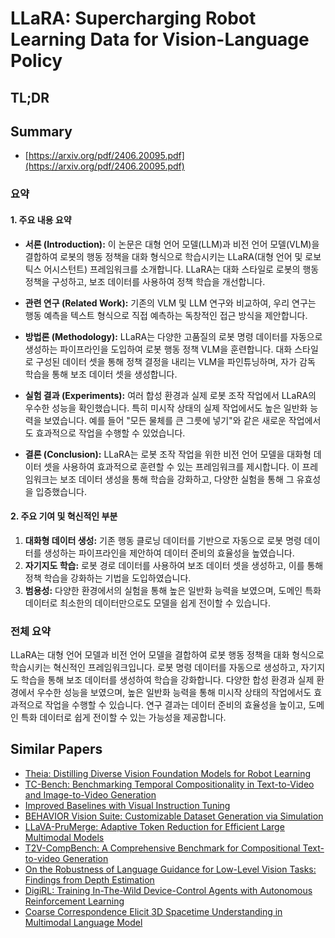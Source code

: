 # LLaRA: Supercharging Robot Learning Data for Vision-Language Policy
## TL;DR
## Summary
- [https://arxiv.org/pdf/2406.20095.pdf](https://arxiv.org/pdf/2406.20095.pdf)

### 요약

#### 1. 주요 내용 요약

- **서론 (Introduction):**
  이 논문은 대형 언어 모델(LLM)과 비전 언어 모델(VLM)을 결합하여 로봇의 행동 정책을 대화 형식으로 학습시키는 LLaRA(대형 언어 및 로보틱스 어시스턴트) 프레임워크를 소개합니다. LLaRA는 대화 스타일로 로봇의 행동 정책을 구성하고, 보조 데이터를 사용하여 정책 학습을 개선합니다.

- **관련 연구 (Related Work):**
  기존의 VLM 및 LLM 연구와 비교하여, 우리 연구는 행동 예측을 텍스트 형식으로 직접 예측하는 독창적인 접근 방식을 제안합니다.

- **방법론 (Methodology):**
  LLaRA는 다양한 고품질의 로봇 명령 데이터를 자동으로 생성하는 파이프라인을 도입하여 로봇 행동 정책 VLM을 훈련합니다. 대화 스타일로 구성된 데이터 셋을 통해 정책 결정을 내리는 VLM을 파인튜닝하며, 자가 감독 학습을 통해 보조 데이터 셋을 생성합니다.

- **실험 결과 (Experiments):**
  여러 합성 환경과 실제 로봇 조작 작업에서 LLaRA의 우수한 성능을 확인했습니다. 특히 미시작 상태의 실제 작업에서도 높은 일반화 능력을 보였습니다. 예를 들어 "모든 물체를 큰 그릇에 넣기"와 같은 새로운 작업에서도 효과적으로 작업을 수행할 수 있었습니다.

- **결론 (Conclusion):**
  LLaRA는 로봇 조작 작업을 위한 비전 언어 모델을 대화형 데이터 셋을 사용하여 효과적으로 훈련할 수 있는 프레임워크를 제시합니다. 이 프레임워크는 보조 데이터 생성을 통해 학습을 강화하고, 다양한 실험을 통해 그 유효성을 입증했습니다.

#### 2. 주요 기여 및 혁신적인 부분
1. **대화형 데이터 생성:** 기존 행동 클로닝 데이터를 기반으로 자동으로 로봇 명령 데이터를 생성하는 파이프라인을 제안하여 데이터 준비의 효율성을 높였습니다.
2. **자기지도 학습:** 로봇 경로 데이터를 사용하여 보조 데이터 셋을 생성하고, 이를 통해 정책 학습을 강화하는 기법을 도입하였습니다.
3. **범용성:** 다양한 환경에서의 실험을 통해 높은 일반화 능력을 보였으며, 도메인 특화 데이터로 최소한의 데이터만으로도 모델을 쉽게 전이할 수 있습니다.

### 전체 요약
LLaRA는 대형 언어 모델과 비전 언어 모델을 결합하여 로봇 행동 정책을 대화 형식으로 학습시키는 혁신적인 프레임워크입니다. 로봇 명령 데이터를 자동으로 생성하고, 자기지도 학습을 통해 보조 데이터를 생성하여 학습을 강화합니다. 다양한 합성 환경과 실제 환경에서 우수한 성능을 보였으며, 높은 일반화 능력을 통해 미시작 상태의 작업에서도 효과적으로 작업을 수행할 수 있습니다. 연구 결과는 데이터 준비의 효율성을 높이고, 도메인 특화 데이터로 쉽게 전이할 수 있는 가능성을 제공합니다.

## Similar Papers
- [Theia: Distilling Diverse Vision Foundation Models for Robot Learning](2407.20179.md)
- [TC-Bench: Benchmarking Temporal Compositionality in Text-to-Video and Image-to-Video Generation](2406.08656.md)
- [Improved Baselines with Visual Instruction Tuning](2310.03744.md)
- [BEHAVIOR Vision Suite: Customizable Dataset Generation via Simulation](2405.09546.md)
- [LLaVA-PruMerge: Adaptive Token Reduction for Efficient Large Multimodal Models](2403.15388.md)
- [T2V-CompBench: A Comprehensive Benchmark for Compositional Text-to-video Generation](2407.14505.md)
- [On the Robustness of Language Guidance for Low-Level Vision Tasks: Findings from Depth Estimation](2404.08540.md)
- [DigiRL: Training In-The-Wild Device-Control Agents with Autonomous Reinforcement Learning](2406.11896.md)
- [Coarse Correspondence Elicit 3D Spacetime Understanding in Multimodal Language Model](2408.00754.md)
